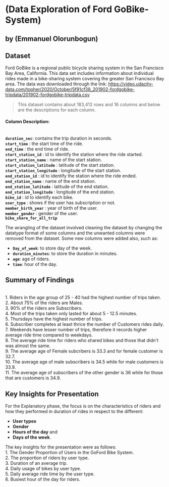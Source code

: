 # (Data Exploration of Ford GoBike-System)
## by (Emmanuel Olorunbogun)

## Dataset
Ford GoBike is a regional public bicycle sharing system in the San Francisco Bay Area, California. This data set includes information about individual rides made in a bike-sharing system covering the greater San Francisco Bay area. The data was downloaded through the link: https://video.udacity-data.com/topher/2020/October/5f91cf38_201902-fordgobike-tripdata/201902-fordgobike-tripdata.csv
> 
>This dataset contains about 183,412 rows and 16 columns and below are the descriptions for each column.
#### Column Description:
<br>**`duration_sec`**: contains the trip duration in seconds.
<br>**`start_time`** : the start time of the ride.
<br>**`end_time`** : the end time of ride.
<br>**`start_station_id`** : id to identify the station where the ride started.
<br>**`start_station_name`** : name of the start station.
<br>**`start_station_latitude`** : latitude of the start station.
<br>**`start_station_longitude`** : longitude of the start station.
<br>**`end_station_id`** : id to identify the station where the ride ended.
<br>**`end_station_name`** : name of the end station.
<br>**`end_station_latitude`** : latitude of the end station.
<br>**`end_station_longitude`** : longitude of the end station.
<br>**`bike_id`** : id to identify each bike.
<br>**`user_type`** : shows if the user has subscription or not.
<br>**`member_birth_year`** : year of birth of the user.
<br>**`member_gender`** : gender of the user.
<br>**`bike_share_for_all_trip`**

The wrangling of the dataset involved cleaning the dataset by changing the datatype format of some columns and the unwanted columns were removed from the dataset. Some new columns were added also, such as:
- **`Day_of_week`**: to store day of the week.
- **`duration_minutes`**: to store the duration in minutes.
- **`age`**: age of riders.
- **`time`**: hour of the day.

## Summary of Findings

<br>1. Riders in the age group of 25 - 40 had the highest number of trips taken.
<br>2. About 75% of the riders are Males.
<br>3. 90% of the riders are Subscribers.
<br>4. Most of the trips taken only lasted for about 5 - 12.5 minutes.
<br>5. Thursdays have the highest number of trips.
<br>6. Subscriber completes at least thrice the number of Customers rides daily.
<br>7. Weekends have lesser number of trips, therefore it records higher average ride time compared to weekdays.
<br>8. The average ride time for riders who shared bikes and those that didn't was almost the same.
<br>9. The average age of Female subcribers is 33.3 and for female customer is 32.7.
<br>10. The average age of male subscribers is 34.5 while for male customers is 33.9.
<br>11. The average age of subscribers of the other gender is 36 while for those that are customers is 34.9.


## Key Insights for Presentation
For the Explanatory phase, the focus is on the characteristics of riders and how they performed in duration of rides in respect to the different:
- **User types**
- **Gender**
- **Hours of the day** and
- **Days of the week**.

The key insights for the presentation were as follows:
<br>1. The Gender Proportion of Users in the GoFord Bike System.
<br>2. The proportion of riders by user type.
<br>3. Duration of an average trip.
<br>4. Daily usage of bikes by user type.
<br>5. Daily average ride time by the user type.
<br>6. Busiest hour of the day for riders.


```python

```
